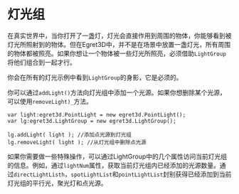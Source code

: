 # 灯光组

在真实世界中，当你打开了一盏灯，灯光会直接作用到周围的物体，你能够看到被灯光所照射到的物体。但在Egret3D中，并不是在场景中放置一盏灯光，所有周围的物体都被照亮。如果你想让一个物体被一些灯光所照亮，必须借助`LightGroup`将他们组合到一起才行。

你会在所有的灯光示例中看到`LightGroup`的身影，它是必须的。

你可以通过`addLight()`方法向灯光组中添加一个光源。如果你想删除某个光源，可以使用`removeLight)_`方法。

```
var light:egret3d.PointLight = new egret3d.PointLight();
var lg:egret3d.LightGroup = new egret3d.LightGroup();

lg.addLight( light ); //添加点光源到灯光组
lg.removeLight( light ); //从灯光组中删除点光源
```

如果你需要做一些特殊操作，可以通过LightGroup中的几个属性访问当前灯光组的信息。例如，通过`lightNum`属性，获取当前灯光组内已经添加的光源数量。通过`directLightListh`，`spotLightList`和`pointLightList`封别获得已经添加到当前灯光组的平行光，聚光灯和点光源。
